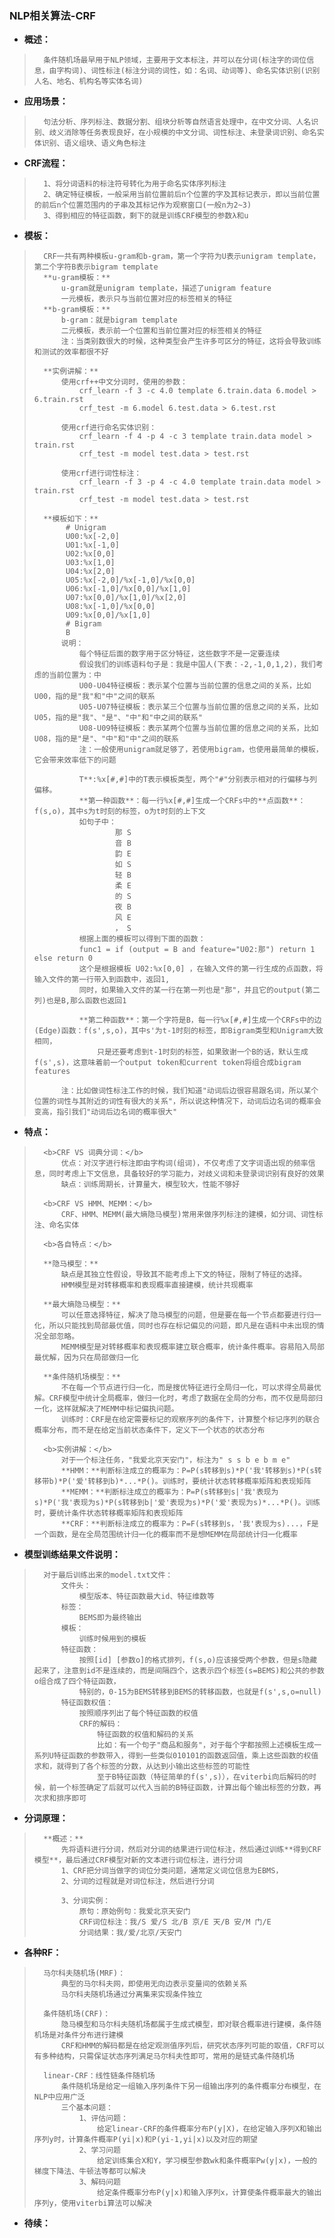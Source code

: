 ### NLP相关算法-CRF
- **概述：**
>       条件随机场最早用于NLP领域，主要用于文本标注，并可以在分词(标注字的词位信息，由字构词)、词性标注(标注分词的词性，如：名词、动词等)、命名实体识别(识别人名、地名、机构名等实体名词)
>

- **应用场景：**
>       句法分析、序列标注、数据分割、组块分析等自然语言处理中，在中文分词、人名识别、歧义消除等任务表现良好，在小规模的中文分词、词性标注、未登录词识别、命名实体识别、语义组块、语义角色标注
>

- **CRF流程：**
>       1、将分词语料的标注符号转化为用于命名实体序列标注
>       2、确定特征模板，一般采用当前位置前后n个位置的字及其标记表示，即以当前位置的前后n个位置范围内的子串及其标记作为观察窗口(一般n为2~3)
>       3、得到相应的特征函数，剩下的就是训练CRF模型的参数λ和u
>
>
>

- **模板：**
>       CRF一共有两种模板u-gram和b-gram，第一个字符为U表示unigram template，第二个字符B表示bigram template
>       **u-gram模板：**
>           u-gram就是unigram template，描述了unigram feature
>           一元模板，表示只与当前位置对应的标签相关的特征
>       **b-gram模板：**
>           b-gram：就是bigram template
>           二元模板，表示前一个位置和当前位置对应的标签相关的特征
>           注：当类别数很大的时候，这种类型会产生许多可区分的特征，这将会导致训练和测试的效率都很不好
>
>       **实例讲解：**
>           使用crf++中文分词时，使用的参数：
>               crf_learn -f 3 -c 4.0 template 6.train.data 6.model > 6.train.rst
>               crf_test -m 6.model 6.test.data > 6.test.rst
>
>           使用crf进行命名实体识别：
>               crf_learn -f 4 -p 4 -c 3 template train.data model > train.rst
>               crf_test -m model test.data > test.rst
>
>           使用crf进行词性标注：
>               crf_learn -f 3 -p 4 -c 4.0 template train.data model > train.rst
>               crf_test -m model test.data > test.rst
>
>       **模板如下：**
>            # Unigram
>            U00:%x[-2,0]
>            U01:%x[-1,0]
>            U02:%x[0,0]
>            U03:%x[1,0]
>            U04:%x[2,0]
>            U05:%x[-2,0]/%x[-1,0]/%x[0,0]
>            U06:%x[-1,0]/%x[0,0]/%x[1,0]
>            U07:%x[0,0]/%x[1,0]/%x[2,0]
>            U08:%x[-1,0]/%x[0,0]
>            U09:%x[0,0]/%x[1,0]
>            # Bigram
>            B
>           说明：
>               每个特征后面的数字用于区分特征，这些数字不是一定要连续
>               假设我们的训练语料句子是：我是中国人(下表：-2,-1,0,1,2)，我们考虑的当前位置为：中
>               U00-U04特征模板：表示某个位置与当前位置的信息之间的关系，比如U00，指的是"我"和"中"之间的联系
>               U05-U07特征模板：表示某三个位置与当前位置的信息之间的关系，比如U05，指的是"我"、"是"、"中"和"中之间的联系"
>               U08-U09特征模板：表示某两个位置与当前位置的信息之间的关系，比如U08，指的是"是"、"中"和"中"之间的联系
>               注：一般使用unigram就足够了，若使用bigram，也使用最简单的模板，它会带来效率低下的问题
>
>               T**:%x[#,#]中的T表示模板类型，两个"#"分别表示相对的行偏移与列偏移。
>               **第一种函数**：每一行%x[#,#]生成一个CRFs中的**点函数**：f(s,o)，其中s为t时刻的标签，o为t时刻的上下文
>               如句子中：
>                       那 S
>                       音 B
>                       韵 E
>                       如 S
>                       轻 B
>                       柔 E
>                       的 S
>                       夜 B
>                       风 E
>                       ， S
>               根据上面的模板可以得到下面的函数：
>               func1 = if (output = B and feature="U02:那") return 1 else return 0
>               这个是根据模板 U02:%x[0,0] ，在输入文件的第一行生成的点函数，将输入文件的第一行带入到函数中，返回1,
>               同时，如果输入文件的某一行在第一列也是"那"，并且它的output(第二列)也是B,那么函数也返回1
>
>               **第二种函数**：第一个字符是B，每一行%x[#,#]生成一个CRFs中的边(Edge)函数：f(s',s,o)，其中s'为t-1时刻的标签，即Bigram类型和Unigram大致相同，
>                   只是还要考虑到t-1时刻的标签，如果致谢一个B的话，默认生成f(s',s)，这意味着前一个output token和current token将组合成bigram features
>
>           注：比如做词性标注工作的时候，我们知道"动词后边很容易跟名词，所以某个位置的词性与其附近的词性有很大的关系"，所以说这种情况下，动词后边名词的概率会变高，指引我们"动词后边名词的概率很大"
>
>


- **特点：**
>       <b>CRF VS 词典分词：</b>
>           优点：对汉字进行标注即由字构词(组词)，不仅考虑了文字词语出现的频率信息，同时考虑上下文信息，具备较好的学习能力，对歧义词和未登录词识别有良好的效果
>           缺点：训练周期长，计算量大，模型较大，性能不够好
>
>       <b>CRF VS HMM、MEMM：</b>
>           CRF、HMM、MEMM(最大熵隐马模型)常用来做序列标注的建模，如分词、词性标注、命名实体
>
>       <b>各自特点：</b>
>
>       **隐马模型：**
>           缺点是其独立性假设，导致其不能考虑上下文的特征，限制了特征的选择。
>           HMM模型是对转移概率和表现概率直接建模，统计共现概率
>
>       **最大熵隐马模型：**
>           可以任意选择特征，解决了隐马模型的问题，但是要在每一个节点都要进行归一化，所以只能找到局部最优值，同时也存在标记偏见的问题，即凡是在语料中未出现的情况全部忽略。
>           MEMM模型是对转移概率和表现概率建立联合概率，统计条件概率。容易陷入局部最优解，因为只在局部做归一化
>
>       **条件随机场模型：**
>           不在每一个节点进行归一化，而是搜优特征进行全局归一化，可以求得全局最优解。CRF模型中统计全局概率，做归一化时，考虑了数据在全局的分布，而不仅是局部归一化，这样就解决了MEMM中标记偏执问题。
>           训练时：CRF是在给定需要标记的观察序列的条件下，计算整个标记序列的联合概率分布，而不是在给定当前状态条件下，定义下一个状态的状态分布
>
>       <b>实例讲解：</b>
>           对于一个标注任务，"我爱北京天安门"，标注为" s s b e b m e"
>           **HMM：**判断标注成立的概率为：P=P(s转移到s)*P('我'转移到s)*P(s转移带b)*P('爱'转移到b)*...*P()。训练时，要统计状态转移概率矩阵和表现矩阵
>           **MEMM：**判断标注成立的概率为：P=P(s转移到s|'我'表现为s)*P('我'表现为s)*P(s转移到b|'爱'表现为s)*P('爱'表现为s)*...*P()。训练时，要统计条件状态转移概率矩阵和表现矩阵
>           **CRF：**判断标注成立的概率为：P=F(s转移到s，'我'表现为s)...，F是一个函数，是在全局范围统计归一化的概率而不是想MEMM在局部统计归一化概率
>
>

- **模型训练结果文件说明：**
>       对于最后训练出来的model.txt文件：
>           文件头：
>               模型版本、特征函数最大id、特征维数等
>           标签：
>               BEMS即为最终输出
>           模板：
>               训练时候用到的模板
>           特征函数：
>               按照[id] [参数o]的格式排列，f(s,o)应该接受两个参数，但是s隐藏起来了，注意到id不是连续的，而是间隔四个，这表示四个标签(s=BEMS)和公共的参数o组合成了四个特征函数，
>               特别的，0-15为BEMS转移到BEMS的转移函数，也就是f(s',s,o=null)
>           特征函数权值：
>               按照顺序列出了每个特征函数的权值
>               CRF的解码：
>                   特征函数的权值和解码的关系
>                   比如：有一个句子"商品和服务"，对于每个字都按照上述模板生成一系列U特征函数的参数带入，得到一些类似010101的函数返回值，乘上这些函数的权值求和，就得到了各个标签的分数，从达到小输出这些标签的可能性
>                   至于B特征函数（特征简单的f(s',s)），在viterbi向后解码的时候，前一个标签确定了后就可以代入当前的B特征函数，计算出每个输出标签的分数，再次求和排序即可
>
>

- **分词原理：**
>       **概述：**
>           先将语料进行分词，然后对分词的结果进行词位标注，然后通过训练**得到CRF模型**，最后通过CRF模型对新的文本进行词位标注，进行分词
>           1、CRF把分词当做字的词位分类问题，通常定义词位信息为EBMS，
>           2、分词的过程就是对词位标注，然后进行分词
>
>           3、分词实例：
>               原句：原始例句：我爱北京天安门
>               CRF词位标注：我/S 爱/S 北/B 京/E 天/B 安/M 门/E
>               分词结果：我/爱/北京/天安门
>

- **各种RF：**
>       马尔科夫随机场(MRF)：
>           典型的马尔科夫网，即使用无向边表示变量间的依赖关系
>           马尔科夫随机场通过分离集来实现条件独立
>
>       条件随机场(CRF)：
>           隐马模型和马尔科夫随机场都属于生成式模型，即对联合概率进行建模，条件随机场是对条件分布进行建模
>           CRF和HMM的解码都是在给定观测值序列后，研究状态序列可能的取值，CRF可以有多种结构，只需保证状态序列满足马尔科夫性即可，常用的是链式条件随机场
>
>       linear-CRF：线性链条件随机场
>           条件随机场是给定一组输入序列条件下另一组输出序列的条件概率分布模型，在NLP中应用广泛
>           三个基本问题：
>               1、评估问题：
>                   给定linear-CRF的条件概率分布P(y|X)，在给定输入序列X和输出序列y时，计算条件概率P(yi|x)和P(yi-1,yi|x)以及对应的期望
>               2、学习问题
>                   给定训练集合X和Y，学习模型参数wk和条件概率Pw(y|x)，一般的梯度下降法、牛顿法等都可以解决
>               3、解码问题
>                   给定条件概率分布P(y|x)和输入序列x，计算使条件概率最大的输出序列y，使用viterbi算法可以解决
>
>
>


- **待续：**
>
>
>
>
>
>
>
>
>
>
>
>
>
>
>
>
>
>
>
>
>
>
>
>
>
>
